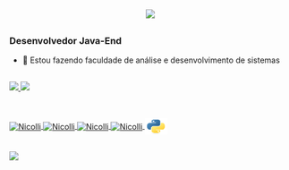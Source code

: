 <h1 align="center">
    <img src="https://readme-typing-svg.herokuapp.com/?font=Righteous&size=35&center=true&vCenter=true&width=500&height=70&duration=4000&lines=Olá!+👋;+Sou+Nicolli++Silva!;" />
</h1>
<h3>Desenvolvedor Java-End </h3>

- 🌱 Estou fazendo faculdade de análise e desenvolvimento de sistemas

  ##
  <div>
  <a href="https://github.com/Nicksantanna"> 
<img height="42%" src="https://github-readme-stats.vercel.app/api?username=Nicksantanna&show_icons=true&theme=dark&include_all_commits=true&count_private=true"/>
  <img height="50%
" src="https://github-readme-stats.vercel.app/api/top-langs/?username=Nicksantanna&layout=compact&langs_count=16&theme=dark"/>
</div>

##
<div style="display: inline_block"><br>
 <img align="center" alt="Nicolli" height="30" width="40" src="https://cdn.jsdelivr.net/gh/devicons/devicon@latest/icons/java/java-original.svg">
  <img align="center" alt="Nicolli" height="30" width="40" src="https://cdn.jsdelivr.net/gh/devicons/devicon@latest/icons/mysql/mysql-original.svg">
  <img align="center" alt="Nicolli" height="30" width="40" src="https://cdn.jsdelivr.net/gh/devicons/devicon@latest/icons/eclipse/eclipse-original-wordmark.svg">
  <img align="center" alt="Nicolli" height="30" width="40" src="https://cdn.jsdelivr.net/gh/devicons/devicon@latest/icons/vscode/vscode-original.svg">
 <img align="center" alt="Nicolli-Python" height="30" width="40" src="https://raw.githubusercontent.com/devicons/devicon/master/icons/python/python-original.svg">
  

</div>

##
<div>
  <a href = "mailto:nicollisantana07@gmail.com"><img src="https://img.shields.io/badge/Gmail-D14836?style=for-the-badge&logo=gmail&logoColor=white" target="_blank"></a>
  
</div>

